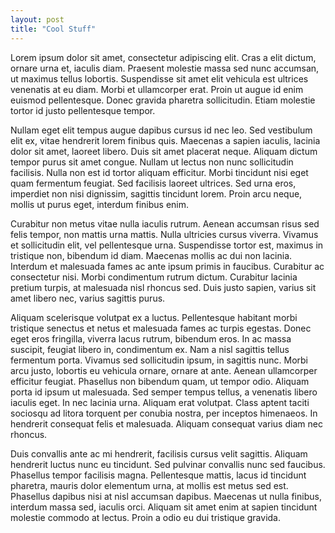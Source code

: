 ```yaml
---
layout: post
title: "Cool Stuff"
---
```


Lorem ipsum dolor sit amet, consectetur adipiscing elit. Cras a elit dictum, ornare urna et, iaculis diam. Praesent molestie massa sed nunc accumsan, ut maximus tellus lobortis. Suspendisse sit amet elit vehicula est ultrices venenatis at eu diam. Morbi et ullamcorper erat. Proin ut augue id enim euismod pellentesque. Donec gravida pharetra sollicitudin. Etiam molestie tortor id justo pellentesque tempor.

Nullam eget elit tempus augue dapibus cursus id nec leo. Sed vestibulum elit ex, vitae hendrerit lorem finibus quis. Maecenas a sapien iaculis, lacinia dolor sit amet, laoreet libero. Duis sit amet placerat neque. Aliquam dictum tempor purus sit amet congue. Nullam ut lectus non nunc sollicitudin facilisis. Nulla non est id tortor aliquam efficitur. Morbi tincidunt nisi eget quam fermentum feugiat. Sed facilisis laoreet ultrices. Sed urna eros, imperdiet non nisi dignissim, sagittis tincidunt lorem. Proin arcu neque, mollis ut purus eget, interdum finibus enim.

Curabitur non metus vitae nulla iaculis rutrum. Aenean accumsan risus sed felis tempor, non mattis urna mattis. Nulla ultricies cursus viverra. Vivamus et sollicitudin elit, vel pellentesque urna. Suspendisse tortor est, maximus in tristique non, bibendum id diam. Maecenas mollis ac dui non lacinia. Interdum et malesuada fames ac ante ipsum primis in faucibus. Curabitur ac consectetur nisi. Morbi condimentum rutrum dictum. Curabitur lacinia pretium turpis, at malesuada nisl rhoncus sed. Duis justo sapien, varius sit amet libero nec, varius sagittis purus.

Aliquam scelerisque volutpat ex a luctus. Pellentesque habitant morbi tristique senectus et netus et malesuada fames ac turpis egestas. Donec eget eros fringilla, viverra lacus rutrum, bibendum eros. In ac massa suscipit, feugiat libero in, condimentum ex. Nam a nisl sagittis tellus fermentum porta. Vivamus sed sollicitudin ipsum, in sagittis nunc. Morbi arcu justo, lobortis eu vehicula ornare, ornare at ante. Aenean ullamcorper efficitur feugiat. Phasellus non bibendum quam, ut tempor odio. Aliquam porta id ipsum ut malesuada. Sed semper tempus tellus, a venenatis libero iaculis eget. In nec lacinia urna. Aliquam erat volutpat. Class aptent taciti sociosqu ad litora torquent per conubia nostra, per inceptos himenaeos. In hendrerit consequat felis et malesuada. Aliquam consequat varius diam nec rhoncus.

Duis convallis ante ac mi hendrerit, facilisis cursus velit sagittis. Aliquam hendrerit luctus nunc eu tincidunt. Sed pulvinar convallis nunc sed faucibus. Phasellus tempor facilisis magna. Pellentesque mattis, lacus id tincidunt pharetra, mauris dolor elementum urna, at mollis est metus sed est. Phasellus dapibus nisi at nisl accumsan dapibus. Maecenas ut nulla finibus, interdum massa sed, iaculis orci. Aliquam sit amet enim at sapien tincidunt molestie commodo at lectus. Proin a odio eu dui tristique gravida. 